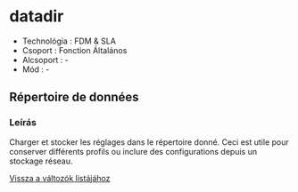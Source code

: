 # datadir

* Technológia : FDM & SLA
* Csoport : Fonction Általános
* Alcsoport : -
* Mód : -

## Répertoire de données

### Leírás

Charger et stocker les réglages dans le répertoire donné. Ceci est utile pour conserver différents profils ou inclure des configurations depuis un stockage réseau.

[Vissza a változók listájához](../../variable_list)

